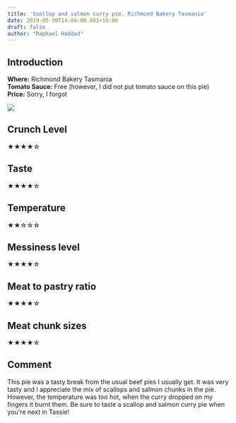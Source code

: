 ```yaml
---
title: 'Scallop and salmon curry pie, Richmond Bakery Tasmania'
date: 2019-05-30T14:04:00.001+10:00
draft: false
author: "Raphael Haddad"
---
```


## Introduction

**Where:** Richmond Bakery Tasmania  
**Tomato Sauce:** Free (however, I did not put tomato sauce on this pie)  
**Price:** Sorry, I forgot

[](http://1.bp.blogspot.com/-XhGbP9j4n2c/VJejEDIlGAI/AAAAAAAAGgc/EgwQbkNpf4c/s1600/IMG_20141221_141121.jpg)[![](https://1.bp.blogspot.com/-rBIwqN5IsQk/XO9WNF6TxNI/AAAAAAAAXFY/fTmSkIz9pTsI7JIptbAFzPtk-IcRWgjswCK4BGAYYCw/s320/20190419_121859%2B%25281%2529.jpg)](http://1.bp.blogspot.com/-rBIwqN5IsQk/XO9WNF6TxNI/AAAAAAAAXFY/fTmSkIz9pTsI7JIptbAFzPtk-IcRWgjswCK4BGAYYCw/s1600/20190419_121859%2B%25281%2529.jpg)

## Crunch Level

★★★★☆

## Taste

★★★★☆

## Temperature

★★☆☆☆

## Messiness level

★★★★☆

## Meat to pastry ratio

★★★★☆

## Meat chunk sizes

★★★★☆

## Comment

This pie was a tasty break from the usual beef pies I usually get. It was very
tasty and I appreciate the mix of scallops and salmon chunks in the pie.
However, the temperature was too hot, when the curry dropped on my fingers
it burnt them. Be sure to taste a scallop and salmon curry pie when
you're next in Tassie!
